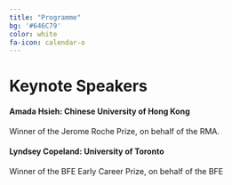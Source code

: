 ```yaml
---
title: "Programme"
bg: '#646C79'
color: white
fa-icon: calendar-o
---
```


# Keynote Speakers
#### Amada Hsieh: Chinese University of Hong Kong
Winner of the Jerome Roche Prize, on behalf of the RMA.

#### Lyndsey Copeland: University of Toronto
Winner of the BFE Early Career Prize, on behalf of the BFE